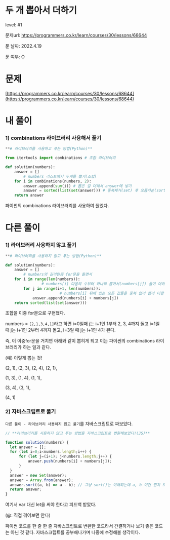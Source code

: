 # 두 개 뽑아서 더하기

level: #1

문제url: https://programmers.co.kr/learn/courses/30/lessons/68644

푼 날짜: 2022.4.19

푼 여부: O

# 문제

[https://programmers.co.kr/learn/courses/30/lessons/68644](https://programmers.co.kr/learn/courses/30/lessons/68644)

# 내 풀이

### 1) combinations 라이브러리 사용해서 풀기

```python
**# 라이브러리를 사용하고 푸는 방법(Python)**

from itertools import combinations # 조합 라이브러리

def solution(numbers):
    answer = []
		# numbers 리스트에서 두개를 뽑기(조합)
    for i in combinations(numbers, 2):
        answer.append(sum(i)) # 뽑은 걸 더해서 answer에 넣기
        answer = sorted(list(set(answer))) # 중복제거(set) 후 오름차순(sorted) 정렬
    return answer
```

파이썬의 combinations 라이브러리를 사용하여 풀었다.

# 다른 풀이

### 1) 라이브러리 사용하지 않고 풀기

```python
**# 라이브러리를 사용하지 않고 푸는 방법(Python)**

def solution(numbers):
    answer = []
		# numbers의 길이만큼 for문을 돌면서
    for i in range(len(numbers)):
				# numbers[i] 다음의 수부터 하나씩 뽑아서(numbers[j]) 둘이 더하는데, for문으로
        for j in range(i+1, len(numbers)):
						# numbers[i] 뒤에 있는 모든 값들을 중복 없이 뽑아 더할 수 있다. = 조합의 원리
            answer.append(numbers[i] + numbers[j])
    return sorted(list(set(answer)))
```

조합을 이중 for문으로 구현했다. 

numbers = `[2,1,3,4,1]`라고 하면 i=0일때 j는 i+1인 1부터 2, 3, 4까지 돌고 i=1일 때 j는 i+1인 2부터 4까지 돌고, i=3일 때 j는 i+1인 4가 된다. 

즉, 이 이중for문을 거치면 아래와 같이 뽑히게 되고 이는 파이썬의 combinations 라이브러리가 하는 일과 같다. 

(예) 이렇게 뽑는 것!

(2, 1), (2, 3), (2, 4), (2, 1),

(1, 3), (1, 4), (1, 1),

(3, 4), (3, 1),

(4, 1)

### 2) 자바스크립트로 풀기

`다른 풀이 - 라이브러리 사용하지 않고 풀기`를 자바스크립트로 짜보았다. 

```jsx
// **라이브러리를 사용하지 않고 푸는 방법을 자바스크립트로 변환해보았다!(JS)**

function solution(numbers) {
  let answer = [];
  for (let i=0;i<numbers.length;i++) {
      for (let j=(i+1); j<numbers.length;j++) {
          answer.push(numbers[i] + numbers[j]);
      }
  }
  answer = new Set(answer);
  answer = Array.from(answer);
  answer.sort((a, b) => a - b); // 그냥 sort()는 이해되는데 a, b 이건 뭔지 모르겠다
  return answer;
}
```

여기서 var 대신 let을 써야 한다고 피드백 받았다. 

(@: 직접 겪어보면 안다)

파이썬 코드를  한 줄 한 줄 자바스크립트로 변환한 코드라서 간결하거나 보기 좋은 코드는 아닌 것 같다. 자바스크립트를 공부해나가며 나중에 수정해볼 생각이다.
